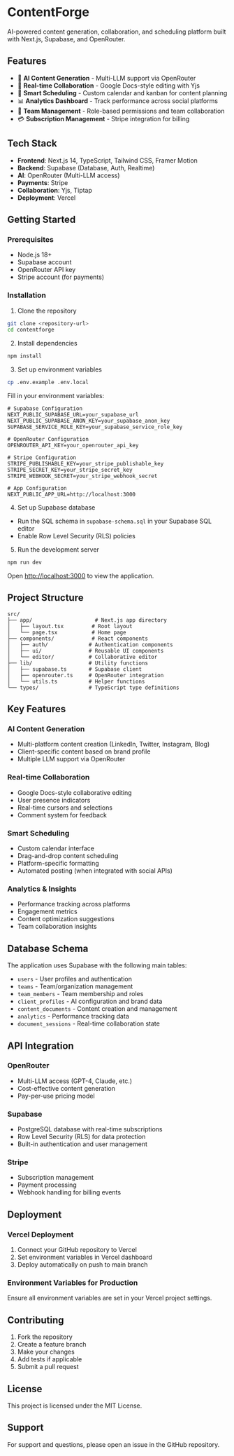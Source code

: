# ContentForge

AI-powered content generation, collaboration, and scheduling platform built with Next.js, Supabase, and OpenRouter.

## Features

- 🤖 **AI Content Generation** - Multi-LLM support via OpenRouter
- 👥 **Real-time Collaboration** - Google Docs-style editing with Yjs
- 📅 **Smart Scheduling** - Custom calendar and kanban for content planning
- 📊 **Analytics Dashboard** - Track performance across social platforms
- 🔐 **Team Management** - Role-based permissions and team collaboration
- 💳 **Subscription Management** - Stripe integration for billing

## Tech Stack

- **Frontend**: Next.js 14, TypeScript, Tailwind CSS, Framer Motion
- **Backend**: Supabase (Database, Auth, Realtime)
- **AI**: OpenRouter (Multi-LLM access)
- **Payments**: Stripe
- **Collaboration**: Yjs, Tiptap
- **Deployment**: Vercel

## Getting Started

### Prerequisites

- Node.js 18+ 
- Supabase account
- OpenRouter API key
- Stripe account (for payments)

### Installation

1. Clone the repository
```bash
git clone <repository-url>
cd contentforge
```

2. Install dependencies
```bash
npm install
```

3. Set up environment variables
```bash
cp .env.example .env.local
```

Fill in your environment variables:
```env
# Supabase Configuration
NEXT_PUBLIC_SUPABASE_URL=your_supabase_url
NEXT_PUBLIC_SUPABASE_ANON_KEY=your_supabase_anon_key
SUPABASE_SERVICE_ROLE_KEY=your_supabase_service_role_key

# OpenRouter Configuration
OPENROUTER_API_KEY=your_openrouter_api_key

# Stripe Configuration
STRIPE_PUBLISHABLE_KEY=your_stripe_publishable_key
STRIPE_SECRET_KEY=your_stripe_secret_key
STRIPE_WEBHOOK_SECRET=your_stripe_webhook_secret

# App Configuration
NEXT_PUBLIC_APP_URL=http://localhost:3000
```

4. Set up Supabase database
- Run the SQL schema in `supabase-schema.sql` in your Supabase SQL editor
- Enable Row Level Security (RLS) policies

5. Run the development server
```bash
npm run dev
```

Open [http://localhost:3000](http://localhost:3000) to view the application.

## Project Structure

```
src/
├── app/                    # Next.js app directory
│   ├── layout.tsx         # Root layout
│   └── page.tsx           # Home page
├── components/            # React components
│   ├── auth/             # Authentication components
│   ├── ui/               # Reusable UI components
│   └── editor/           # Collaborative editor
├── lib/                  # Utility functions
│   ├── supabase.ts       # Supabase client
│   ├── openrouter.ts     # OpenRouter integration
│   └── utils.ts          # Helper functions
└── types/                # TypeScript type definitions
```

## Key Features

### AI Content Generation
- Multi-platform content creation (LinkedIn, Twitter, Instagram, Blog)
- Client-specific content based on brand profile
- Multiple LLM support via OpenRouter

### Real-time Collaboration
- Google Docs-style collaborative editing
- User presence indicators
- Real-time cursors and selections
- Comment system for feedback

### Smart Scheduling
- Custom calendar interface
- Drag-and-drop content scheduling
- Platform-specific formatting
- Automated posting (when integrated with social APIs)

### Analytics & Insights
- Performance tracking across platforms
- Engagement metrics
- Content optimization suggestions
- Team collaboration insights

## Database Schema

The application uses Supabase with the following main tables:
- `users` - User profiles and authentication
- `teams` - Team/organization management
- `team_members` - Team membership and roles
- `client_profiles` - AI configuration and brand data
- `content_documents` - Content creation and management
- `analytics` - Performance tracking data
- `document_sessions` - Real-time collaboration state

## API Integration

### OpenRouter
- Multi-LLM access (GPT-4, Claude, etc.)
- Cost-effective content generation
- Pay-per-use pricing model

### Supabase
- PostgreSQL database with real-time subscriptions
- Row Level Security (RLS) for data protection
- Built-in authentication and user management

### Stripe
- Subscription management
- Payment processing
- Webhook handling for billing events

## Deployment

### Vercel Deployment
1. Connect your GitHub repository to Vercel
2. Set environment variables in Vercel dashboard
3. Deploy automatically on push to main branch

### Environment Variables for Production
Ensure all environment variables are set in your Vercel project settings.

## Contributing

1. Fork the repository
2. Create a feature branch
3. Make your changes
4. Add tests if applicable
5. Submit a pull request

## License

This project is licensed under the MIT License.

## Support

For support and questions, please open an issue in the GitHub repository.